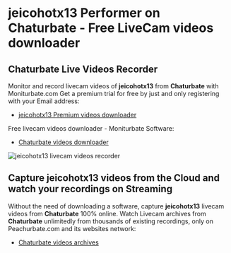 # jeicohotx13 Performer on Chaturbate - Free LiveCam videos downloader

## Chaturbate Live Videos Recorder

Monitor and record livecam videos of **jeicohotx13** from **Chaturbate** with Moniturbate.com
Get a premium trial for free by just and only registering with your Email address:
* [jeicohotx13 Premium videos downloader](https://moniturbate.com/request-demo-licence-key.html)

Free livecam videos downloader - Moniturbate Software:
* [Chaturbate videos downloader](https://moniturbate.com/moniturbate-download-software.html)

![jeicohotx13 livecam videos recorder](https://peachurnet.com/templates/moniturbate-software.png)


## Capture jeicohotx13 videos from the Cloud and watch your recordings on Streaming

Without the need of downloading a software, capture **jeicohotx13** livecam videos from **Chaturbate** 100% online.
Watch Livecam archives from **Chaturbate** unlimitedly from thousands of existing recordings, only on Peachurbate.com and its websites network:
* [Chaturbate videos archives](https://peachurnet.com/)